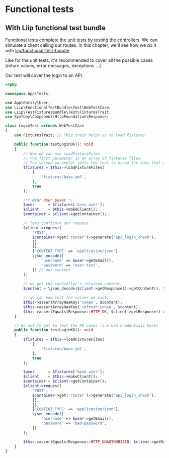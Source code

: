 # Functional tests

## With Liip functional test bundle

Functional tests complete the unit tests by testing the controllers. We can simulate a client calling our routes. 
In this chapter, we'll see how we do it with [liip/functional-test-bundle](https://github.com/liip/LiipFunctionalTestBundle)

Like for the unit tests, it's recommended to cover all the possible cases (return values, error messages, exceptions ...)

Our test will cover the login to an API.

```php
<?php

namespace App\Tests;

use App\Entity\User;
use Liip\FunctionalTestBundle\Test\WebTestCase;
use Liip\TestFixturesBundle\Test\FixturesTrait;
use Symfony\Component\HttpFoundation\Response;

class LoginTest extends WebTestCase
{
    use FixturesTrait; // This trait helps us to load fixtures

    public function testLoginOK(): void
    {
        // Now we can use loadFixtureFiles. 
        // The first parameter is an array of fixtures files
        // The second parameter tells the test to erase the data that might be in the database before this test
        $fixtures = $this->loadFixtureFiles(
            [
                'fixtures/base.yml',
            ],
            true
        );

        /** @var User $user */
        $user      = $fixtures['base_user'];
        $client    = $this->makeClient();
        $container = $client->getContainer();

        // lets configure our request
        $client->request(
            'POST',
            $container->get('router')->generate('api_login_check'),
            [],
            [],
            ['CONTENT_TYPE' => 'application/json'],
            \json_encode([
                'username' => $user->getEmail(),
                'password' => 'user-test',
            ]) // our content
        );
        
        // we get the controller's returned content.
        $content = \json_decode($client->getResponse()->getContent(), true);

        // we can now test the values we want.
        $this->assertArrayHasKey('token', $content);
        $this->assertArrayHasKey('refresh_token', $content);
        $this->assertEquals(Response::HTTP_OK, $client->getResponse()->getStatusCode());
    }

    // Do not forget to test the KO cases (i.e bad credentials here)
    public function testLoginKO(): void
    {
        $fixtures = $this->loadFixtureFiles(
            [
                'fixtures/base.yml',
            ],
            true
        );

        $user      = $fixtures['base_user'];
        $client    = $this->makeClient();
        $container = $client->getContainer();
        $client->request(
            'POST',
            $container->get('router')->generate('api_login_check'),
            [],
            [],
            ['CONTENT_TYPE' => 'application/json'],
            \json_encode([
                'username' => $user->getEmail(),
                'password' => 'bad-password',
            ])
        );

        $this->assertEquals(Response::HTTP_UNAUTHORIZED, $client->getResponse()->getStatusCode());
    }
}

```